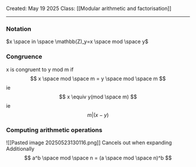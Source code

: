 Created: May 19 2025
Class: [[Modular arithmetic and factorisation]] 
- - -

### Notation
$x \space in \space \mathbb(Z)_y=x \space mod \space y$

### Congruence
x is congruent to y mod m if 
$$
x \space mod \space m = y \space mod \space m 
$$ 
ie
$$
x \equiv y(mod \space m)
$$
ie
$$
m|(x-y)
$$

### Computing arithmetic operations
![[Pasted image 20250523130116.png]]
Cancels out when expanding
Additionally
$$
a^b \space mod \space n = (a \space mod  \space n)^b
$$

